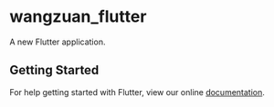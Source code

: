 # wangzuan_flutter

A new Flutter application.

## Getting Started

For help getting started with Flutter, view our online
[documentation](https://flutter.io/).
